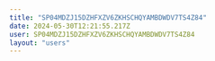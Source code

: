 ```yaml
---
title: "SP04MDZJ15DZHFXZV6ZKHSCHQYAMBDWDV7TS4Z84"
date: 2024-05-30T12:21:55.217Z
user: SP04MDZJ15DZHFXZV6ZKHSCHQYAMBDWDV7TS4Z84
layout: "users"
---
```

    